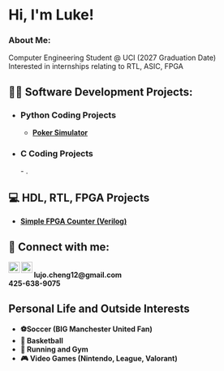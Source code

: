 <h1>Hi, I'm Luke! </h1> 
<h3>About Me: </h3>
  Computer Engineering Student @ UCI (2027 Graduation Date)
  <br/> Interested in internships relating to RTL, ASIC, FPGA
  <br/> 


<h2>👨‍💻 Software Development Projects:</h2>

- <h3><b>Python Coding Projects</b></h3>
  
  - <b>[Poker Simulator](https://github.com/luke-j-cheng/PokerSim)</b>
- <h3><b>C Coding Projects</b></h3>
  - .
<h2>💻 HDL, RTL, FPGA Projects</h2>

- <b>[Simple FPGA Counter (Verilog)](https://github.com/luke-j-cheng/Counter)</b>


<h2> 🤳 Connect with me:</h2>

[<img align="left" alt="JoshMadakor | YouTube" width="22px" src="https://cdn.jsdelivr.net/npm/simple-icons@v3/icons/youtube.svg" />][youtube]
[<img align="left" alt="JoshMadakor | LinkedIn" width="22px" src="https://cdn.jsdelivr.net/npm/simple-icons@v3/icons/linkedin.svg" />][linkedin]

[youtube]: https://www.youtube.com/@lukecheng6644
[linkedin]: https://www.linkedin.com/in/luke-cheng-73a855294/


<br/>
<b>lujo.cheng12@gmail.com</b>
<br/><b>425-638-9075</b>

<h2>Personal Life and Outside Interests</h2>

- <b> ⚽Soccer (BIG Manchester United Fan)
- 🏀 Basketball
- 🏃 Running and Gym
- 🎮 Video Games (Nintendo, League, Valorant)
</b>

